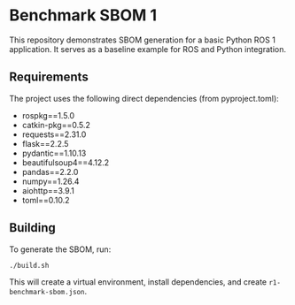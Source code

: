 # Benchmark SBOM 1

This repository demonstrates SBOM generation for a basic Python ROS 1 application. It serves as a baseline example for ROS and Python integration.

## Requirements

The project uses the following direct dependencies (from pyproject.toml):
- rospkg==1.5.0
- catkin-pkg==0.5.2
- requests==2.31.0
- flask==2.2.5
- pydantic==1.10.13
- beautifulsoup4==4.12.2
- pandas==2.2.0
- numpy==1.26.4
- aiohttp==3.9.1
- toml==0.10.2

## Building

To generate the SBOM, run:
```bash
./build.sh
```

This will create a virtual environment, install dependencies, and create `r1-benchmark-sbom.json`. 